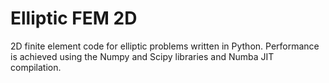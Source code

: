 Elliptic FEM 2D
===============

2D finite element code for elliptic problems written in Python. Performance is achieved using the Numpy and Scipy libraries and Numba JIT compilation.
